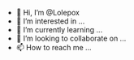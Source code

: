 - 👋 Hi, I’m @Lolepox
- 👀 I’m interested in ...
- 🌱 I’m currently learning ...
- 💞️ I’m looking to collaborate on ...
- 📫 How to reach me ...

<!---
Lolepox/Lolepox is a ✨ special ✨ repository because its `README.md` (this file) appears on your GitHub profile.
You can click the Preview link to take a look at your changes.
--->
